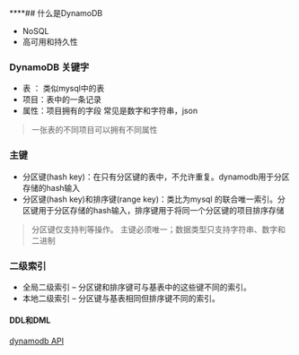 ****## 什么是DynamoDB

- NoSQL
- 高可用和持久性

### DynamoDB 关键字
- 表 ： 类似mysql中的表
- 项目：表中的一条记录
- 属性：项目拥有的字段 常见是数字和字符串，json
> 一张表的不同项目可以拥有不同属性

### 主键
- 分区键(hash key)：在只有分区键的表中，不允许重复。dynamodb用于分区存储的hash输入
- 分区键(hash key)和排序键(range key)：类比为mysql 的联合唯一索引。分区键用于分区存储的hash输入，排序键用于将同一个分区键的项目排序存储

> 分区键仅支持判等操作。
> 主键必须唯一；数据类型只支持字符串、数字和二进制


### 二级索引
-   全局二级索引 – 分区键和排序键可与基表中的这些键不同的索引。
-   本地二级索引 – 分区键与基表相同但排序键不同的索引。

#### DDL和DML
[dynamodb API](https://docs.aws.amazon.com/zh_cn/amazondynamodb/latest/developerguide/HowItWorks.API.html)



